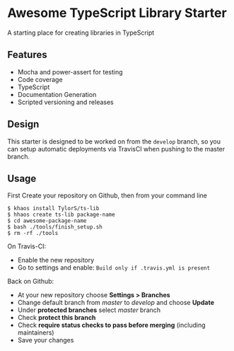 # Awesome TypeScript Library Starter

A starting place for creating libraries in TypeScript

## Features
  - Mocha and power-assert for testing
  - Code coverage
  - TypeScript
  - Documentation Generation
  - Scripted versioning and releases
  
## Design

This starter is designed to be worked on from the `develop` branch, so you
can setup automatic deployments via TravisCI when pushing to the master branch.

## Usage

First Create your repository on Github, then from your command line
 
```shell
$ khaos install TylorS/ts-lib
$ hhaos create ts-lib package-name
$ cd awesome-package-name
$ bash ./tools/finish_setup.sh
$ rm -rf ./tools
```

On Travis-CI:

- Enable the new repository
- Go to settings and enable: `Build only if .travis.yml is present`

Back on Github:

- At your new repository choose **Settings > Branches**
- Change default branch from *master* to *develop* and choose **Update**
- Under **protected branches** select *master* branch
- Check **protect this branch**
- Check **require status checks to pass before merging** (including maintainers)
- Save your changes

